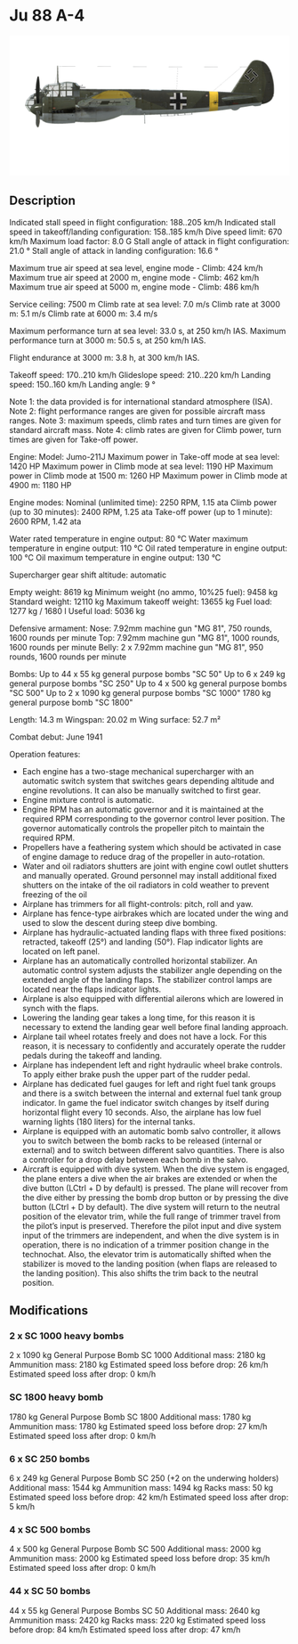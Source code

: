 # Ju 88 A-4

![ju88a4](../images/ju88a4.png)

## Description

Indicated stall speed in flight configuration: 188..205 km/h
Indicated stall speed in takeoff/landing configuration: 158..185 km/h
Dive speed limit: 670 km/h
Maximum load factor: 8.0 G
Stall angle of attack in flight configuration: 21.0 °
Stall angle of attack in landing configuration: 16.6 °

Maximum true air speed at sea level, engine mode - Climb: 424 km/h
Maximum true air speed at 2000 m, engine mode - Climb: 462 km/h
Maximum true air speed at 5000 m, engine mode - Climb: 486 km/h

Service ceiling: 7500 m
Climb rate at sea level: 7.0 m/s
Climb rate at 3000 m: 5.1 m/s
Climb rate at 6000 m: 3.4 m/s

Maximum performance turn at sea level: 33.0 s, at 250 km/h IAS.
Maximum performance turn at 3000 m: 50.5 s, at 250 km/h IAS.

Flight endurance at 3000 m: 3.8 h, at 300 km/h IAS.

Takeoff speed: 170..210 km/h
Glideslope speed: 210..220 km/h
Landing speed: 150..160 km/h
Landing angle: 9 °

Note 1: the data provided is for international standard atmosphere (ISA).
Note 2: flight performance ranges are given for possible aircraft mass ranges.
Note 3: maximum speeds, climb rates and turn times are given for standard aircraft mass.
Note 4: climb rates are given for Climb power, turn times are given for Take-off power.

Engine:
Model: Jumo-211J
Maximum power in Take-off mode at sea level: 1420 HP
Maximum power in Climb mode at sea level: 1190 HP
Maximum power in Climb mode at 1500 m: 1260 HP
Maximum power in Climb mode at 4900 m: 1180 HP

Engine modes:
Nominal (unlimited time): 2250 RPM, 1.15 ata
Climb power (up to 30 minutes): 2400 RPM, 1.25 ata
Take-off power (up to 1 minute): 2600 RPM, 1.42 ata

Water rated temperature in engine output: 80 °C
Water maximum temperature in engine output: 110 °C
Oil rated temperature in engine output: 100 °C
Oil maximum temperature in engine output: 130 °C

Supercharger gear shift altitude: automatic 

Empty weight: 8619 kg
Minimum weight (no ammo, 10%25 fuel): 9458 kg
Standard weight: 12110 kg
Maximum takeoff weight: 13655 kg
Fuel load: 1277 kg / 1680 l
Useful load: 5036 kg

Defensive armament:
Nose: 7.92mm machine gun "MG 81", 750 rounds, 1600 rounds per minute
Top: 7.92mm machine gun "MG 81", 1000 rounds, 1600 rounds per minute
Belly: 2 x 7.92mm machine gun "MG 81", 950 rounds, 1600 rounds per minute

Bombs:
Up to 44 x 55 kg general purpose bombs "SC 50"
Up to 6 x 249 kg general purpose bombs "SC 250"
Up to 4 x 500 kg general purpose bombs "SC 500"
Up to 2 x 1090 kg general purpose bombs "SC 1000"
1780 kg general purpose bomb "SC 1800"

Length: 14.3 m
Wingspan: 20.02 m
Wing surface: 52.7 m²

Combat debut: June 1941

Operation features:
- Each engine has a two-stage mechanical supercharger with an automatic switch system that switches gears depending altitude and engine revolutions. It can also be manually switched to first gear.
- Engine mixture control is automatic.
- Engine RPM has an automatic governor and it is maintained at the required RPM corresponding to the governor control lever position. The governor automatically controls the propeller pitch to maintain the required RPM.
- Propellers have a feathering system which should be activated in case of engine damage to reduce drag of the propeller in auto-rotation.
- Water and oil radiators shutters are joint with engine cowl outlet shutters and manually operated. Ground personnel may install additional fixed shutters on the intake of the oil radiators in cold weather to prevent freezing of the oil
- Airplane has trimmers for all flight-controls: pitch, roll and yaw.
- Airplane has fence-type airbrakes which are located under the wing and used to slow the descent during steep dive bombing.
- Airplane has hydraulic-actuated landing flaps with three fixed positions: retracted, takeoff (25°) and landing (50°). Flap indicator lights are located on left panel.
- Airplane has an automatically controlled horizontal stabilizer. An automatic control system adjusts the stabilizer angle depending on the extended angle of the landing flaps. The stabilizer control lamps are located near the flaps indicator lights.
- Airplane is also equipped with differential ailerons which are lowered in synch with the flaps.
- Lowering the landing gear takes a long time, for this reason it is necessary to extend the landing gear well before final landing approach.
- Airplane tail wheel rotates freely and does not have a lock. For this reason, it is necessary to confidently and accurately operate the rudder pedals during the takeoff and landing.
- Airplane has independent left and right hydraulic wheel brake controls. To apply either brake push the upper part of the rudder pedal.
- Airplane has dedicated fuel gauges for left and right fuel tank groups and there is a switch between the internal and external fuel tank group indicator. In game the fuel indicator switch changes by itself during horizontal flight every 10 seconds. Also, the airplane has low fuel warning lights (180 liters) for the internal tanks.
- Airplane is equipped with an automatic bomb salvo controller, it allows you to switch between the bomb racks to be released (internal or external) and to switch between different salvo quantities. There is also a controller for a drop delay between each bomb in the salvo.
- Aircraft is equipped with dive system. When the dive system is engaged, the plane enters a dive when the air brakes are extended or when the dive button (LCtrl + D by default) is pressed. The plane will recover from the dive either by pressing the bomb drop button or by pressing the dive button (LCtrl + D by default). The dive system will return to the neutral position of the elevator trim, while the full range of trimmer travel from the pilot’s input is preserved. Therefore the pilot input and dive system input of the trimmers are independent, and when the dive system is in operation, there is no indication of a trimmer position change in the technochat. Also, the elevator trim is automatically shifted when the stabilizer is moved to the landing position (when flaps are released to the landing position). This also shifts the trim back to the neutral position.

## Modifications


### 2 x SC 1000 heavy bombs

2 x 1090 kg General Purpose Bomb SC 1000
Additional mass: 2180 kg
Ammunition mass: 2180 kg
Estimated speed loss before drop: 26 km/h
Estimated speed loss after drop: 0 km/h

### SC 1800 heavy bomb

1780 kg General Purpose Bomb SC 1800
Additional mass: 1780 kg
Ammunition mass: 1780 kg
Estimated speed loss before drop: 27 km/h
Estimated speed loss after drop: 0 km/h

### 6 x SC 250 bombs

6 x 249 kg General Purpose Bomb SC 250 (+2 on the underwing holders)
Additional mass: 1544 kg
Ammunition mass: 1494 kg
Racks mass: 50 kg
Estimated speed loss before drop: 42 km/h
Estimated speed loss after drop: 5 km/h

### 4 x SC 500 bombs

4 x 500 kg General Purpose Bomb SC 500
Additional mass: 2000 kg
Ammunition mass: 2000 kg
Estimated speed loss before drop: 35 km/h
Estimated speed loss after drop: 0 km/h

### 44 x SC 50 bombs

44 x 55 kg General Purpose Bombs SC 50
Additional mass: 2640 kg
Ammunition mass: 2420 kg
Racks mass: 220 kg
Estimated speed loss before drop: 84 km/h
Estimated speed loss after drop: 47 km/h